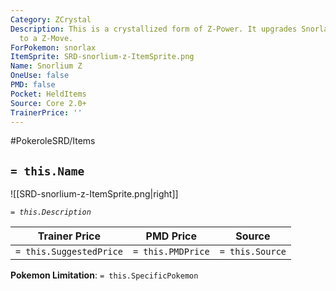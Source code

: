```yaml
---
Category: ZCrystal
Description: This is a crystallized form of Z-Power. It upgrades Snorlax's Giga Impact
  to a Z-Move.
ForPokemon: snorlax
ItemSprite: SRD-snorlium-z-ItemSprite.png
Name: Snorlium Z
OneUse: false
PMD: false
Pocket: HeldItems
Source: Core 2.0+
TrainerPrice: ''
---
```


#PokeroleSRD/Items

## `= this.Name`

![[SRD-snorlium-z-ItemSprite.png|right]]

*`= this.Description`*

| Trainer Price           | PMD Price         | Source | 
| ----------------------- | ----------------- | ------ |
| `= this.SuggestedPrice` | `= this.PMDPrice` | `= this.Source`

**Pokemon Limitation**: `= this.SpecificPokemon`
